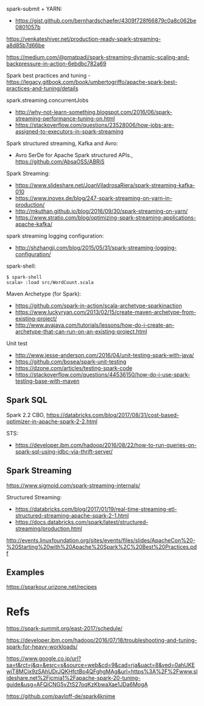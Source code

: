 spark-submit + YARN:
- https://gist.github.com/bernhardschaefer/4309f728f66879c0a8c062be0801057b

https://venkateshiyer.net/production-ready-spark-streaming-a8d85b7d66be

https://medium.com/@pmatpadi/spark-streaming-dynamic-scaling-and-backpressure-in-action-6ebdbc782a69

Spark best practices and tuning - https://legacy.gitbook.com/book/umbertogriffo/apache-spark-best-practices-and-tuning/details

spark.streaming.concurrentJobs
* http://why-not-learn-something.blogspot.com/2016/06/spark-streaming-performance-tuning-on.html
* https://stackoverflow.com/questions/23528006/how-jobs-are-assigned-to-executors-in-spark-streaming

Spark structured streaming, Kafka and Avro:
* Avro SerDe for Apache Spark structured APIs., https://github.com/AbsaOSS/ABRiS

Spark Streaming:
- https://www.slideshare.net/JoanViladrosaRiera/spark-streaming-kafka-010
- https://www.inovex.de/blog/247-spark-streaming-on-yarn-in-production/
- http://mkuthan.github.io/blog/2016/09/30/spark-streaming-on-yarn/
- https://www.stratio.com/blog/optimizing-spark-streaming-applications-apache-kafka/

spark streaming logging configuration:
- http://shzhangji.com/blog/2015/05/31/spark-streaming-logging-configuration/

spark-shell:
```
$ spark-shell
scala> :load src/WordCount.scala

```

Maven Archetype (for Spark):
- https://github.com/spark-in-action/scala-archetype-sparkinaction
- https://www.luckyryan.com/2013/02/15/create-maven-archetype-from-existing-project/
- http://www.avajava.com/tutorials/lessons/how-do-i-create-an-archetype-that-can-run-on-an-existing-project.html


Unit test
- http://www.jesse-anderson.com/2016/04/unit-testing-spark-with-java/
- https://github.com/bosea/spark-unit-testing
- https://dzone.com/articles/testing-spark-code
- https://stackoverflow.com/questions/44536150/how-do-i-use-spark-testing-base-with-maven

## Spark SQL
Spark 2.2 CBO, https://databricks.com/blog/2017/08/31/cost-based-optimizer-in-apache-spark-2-2.html

STS:
- https://developer.ibm.com/hadoop/2016/08/22/how-to-run-queries-on-spark-sql-using-jdbc-via-thrift-server/


## Spark Streaming

https://www.sigmoid.com/spark-streaming-internals/

Structured Streaming:
- https://databricks.com/blog/2017/01/19/real-time-streaming-etl-structured-streaming-apache-spark-2-1.html
- https://docs.databricks.com/spark/latest/structured-streaming/production.html

http://events.linuxfoundation.org/sites/events/files/slides/ApacheCon%20-%20Starting%20with%20Apache%20Spark%2C%20Best%20Practices.pdf

## Examples

https://sparkour.urizone.net/recipes


# Refs
https://spark-summit.org/east-2017/schedule/

https://developer.ibm.com/hadoop/2016/07/18/troubleshooting-and-tuning-spark-for-heavy-workloads/


https://www.google.co.jp/url?sa=t&rct=j&q=&esrc=s&source=web&cd=9&cad=rja&uact=8&ved=0ahUKEwiT8MCix9zSAhUDrJQKHfctBo4QFghgMAg&url=https%3A%2F%2Fwww.slideshare.net%2Fjcmia1%2Fapache-spark-20-tuning-guide&usg=AFQjCNG5vZtS27oqKzKbwaXae1JDa6MogA

https://github.com/pavloff-de/spark4knime